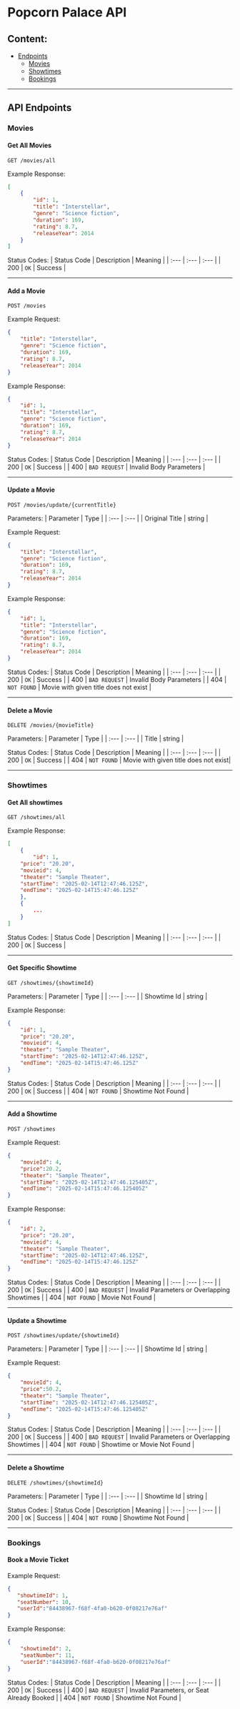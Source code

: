 # Popcorn Palace API

## Content:
- [Endpoints](#api-endpoints)
    - [Movies](#movies)
    - [Showtimes](#showtimes)
    - [Bookings](#bookings)

---

## API Endpoints
### Movies

#### Get All Movies
```http
GET /movies/all
```

Example Response:
```json
[
    {
        "id": 1,
        "title": "Interstellar",
        "genre": "Science fiction",
        "duration": 169,
        "rating": 8.7,
        "releaseYear": 2014
    }
]
```

Status Codes:
| Status Code | Description | Meaning |
| :--- | :--- | :--- |
| 200 | `OK` | Success |

---

#### Add a Movie
```http
POST /movies
```

Example Request:
```json
{
    "title": "Interstellar",
    "genre": "Science fiction",
    "duration": 169,
    "rating": 8.7,
    "releaseYear": 2014
}
```

Example Response:
```json
{
    "id": 1,
    "title": "Interstellar",
    "genre": "Science fiction",
    "duration": 169,
    "rating": 8.7,
    "releaseYear": 2014
}
```
Status Codes:
| Status Code | Description | Meaning |
| :--- | :--- | :--- |
| 200 | `OK` | Success |
| 400 | `BAD REQUEST` | Invalid Body Parameters |

---

#### Update a Movie
```http
POST /movies/update/{currentTitle}
```
Parameters: 
| Parameter | Type |
| :--- | :--- |
| Original Title | string |

Example Request:
```json
{
    "title": "Interstellar",
    "genre": "Science fiction",
    "duration": 169,
    "rating": 8.7,
    "releaseYear": 2014
}
```
Example Response:
```json
{
    "id": 1,
    "title": "Interstellar",
    "genre": "Science fiction",
    "duration": 169,
    "rating": 8.7,
    "releaseYear": 2014
}
```
Status Codes:
| Status Code | Description | Meaning |
| :--- | :--- | :--- |
| 200 | `OK` | Success |
| 400 | `BAD REQUEST` | Invalid Body Parameters |
| 404 | `NOT FOUND` | Movie with given title does not exist |

---

#### Delete a Movie
```http
DELETE /movies/{movieTitle}
```
Parameters: 
| Parameter | Type |
| :--- | :--- |
| Title | string |

Status Codes:
| Status Code | Description | Meaning |
| :--- | :--- | :--- |
| 200 | `OK` | Success |
| 404 | `NOT FOUND` | Movie with given title does not exist|

---

### Showtimes

#### Get All showtimes
```http
GET /showtimes/all
```

Example Response:
```json
[
    {
        "id": 1,
    "price": "20.20",
    "movieid": 4,
    "theater": "Sample Theater",
    "startTime": "2025-02-14T12:47:46.125Z",
    "endTime": "2025-02-14T15:47:46.125Z"
    },
    {
        ...
    }
]
```

Status Codes:
| Status Code | Description | Meaning |
| :--- | :--- | :--- |
| 200 | `OK` | Success |

---

#### Get Specific Showtime

```http
GET /showtimes/{showtimeId}
```

Parameters: 
| Parameter | Type |
| :--- | :--- |
| Showtime Id | string |

Example Response:
```json
{
    "id": 1,
    "price": "20.20",
    "movieid": 4,
    "theater": "Sample Theater",
    "startTime": "2025-02-14T12:47:46.125Z",
    "endTime": "2025-02-14T15:47:46.125Z"
}
```

Status Codes:
| Status Code | Description | Meaning |
| :--- | :--- | :--- |
| 200 | `OK` | Success |
| 404 | `NOT FOUND` | Showtime Not Found |

---

#### Add a Showtime

```https
POST /showtimes
```

Example Request:
```json
{
    "movieId": 4,
    "price":20.2,
    "theater": "Sample Theater",
    "startTime": "2025-02-14T12:47:46.125405Z",
    "endTime": "2025-02-14T15:47:46.125405Z"
}
```

Example Response:
```json
{
    "id": 2,
    "price": "20.20",
    "movieid": 4,
    "theater": "Sample Theater",
    "startTime": "2025-02-14T12:47:46.125Z",
    "endTime": "2025-02-14T15:47:46.125Z"
}
```

Status Codes:
| Status Code | Description | Meaning |
| :--- | :--- | :--- |
| 200 | `OK` | Success |
| 400 | `BAD REQUEST` | Invalid Parameters or Overlapping Showtimes |
| 404 | `NOT FOUND` | Movie Not Found |

---

#### Update a Showtime
```http
POST /showtimes/update/{showtimeId}
```

Parameters: 
| Parameter | Type |
| :--- | :--- |
| Showtime Id | string |

Example Request:
```json
{
    "movieId": 4,
    "price":50.2,
    "theater": "Sample Theater",
    "startTime": "2025-02-14T12:47:46.125405Z",
    "endTime": "2025-02-14T15:47:46.125405Z"
}
```
Status Codes:
| Status Code | Description | Meaning |
| :--- | :--- | :--- |
| 200 | `OK` | Success |
| 400 | `BAD REQUEST` | Invalid Parameters or Overlapping Showtimes |
| 404 | `NOT FOUND` | Showtime or Movie Not Found |

---

#### Delete a Showtime
```http
DELETE /showtimes/{showtimeId}
```

Parameters: 
| Parameter | Type |
| :--- | :--- |
| Showtime Id | string |

Status Codes:
| Status Code | Description | Meaning |
| :--- | :--- | :--- |
| 200 | `OK` | Success |
| 404 | `NOT FOUND` | Showtime Not Found |

 ---

 ### Bookings

 #### Book a Movie Ticket

 Example Request:
 ```json
 {
    "showtimeId": 1,
    "seatNumber": 10,
    "userId":"84438967-f68f-4fa0-b620-0f08217e76af"
}
```

Example Response:
```json
{
    "showtimeId": 2,
    "seatNumber": 11,
    "userId":"84438967-f68f-4fa0-b620-0f08217e76af"
}
```

Status Codes:
| Status Code | Description | Meaning |
| :--- | :--- | :--- |
| 200 | `OK` | Success |
| 400 | `BAD REQUEST` | Invalid Parameters, or Seat Already Booked |
| 404 | `NOT FOUND` | Showtime Not Found |


